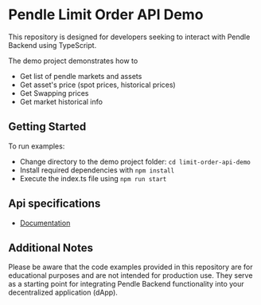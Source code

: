 # Pendle Limit Order API Demo

This repository is designed for developers seeking to interact with Pendle Backend using TypeScript. 

The demo project demonstrates how to 
- Get list of pendle markets and assets
- Get asset's price (spot prices, historical prices)
- Get Swapping prices
- Get market historical info

## Getting Started
To run examples:
- Change directory to the demo project folder: `cd limit-order-api-demo`
- Install required dependencies with `npm install`
- Execute the index.ts file using `npm run start`

## Api specifications
* [Documentation](https://api-v2.pendle.finance/api/external/docs#/)

## Additional Notes

Please be aware that the code examples provided in this repository are for educational purposes and are not intended for production use. They serve as a starting point for integrating Pendle Backend functionality into your decentralized application (dApp).

